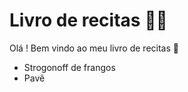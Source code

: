 # Livro de recitas :man_cook:

Olá ! Bem vindo ao meu livro de recitas :wave:

- Strogonoff de frangos
- Pavê

